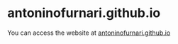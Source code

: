 # antoninofurnari.github.io
You can access the website at [antoninofurnari.github.io]([antoninofurnari.github.io])
